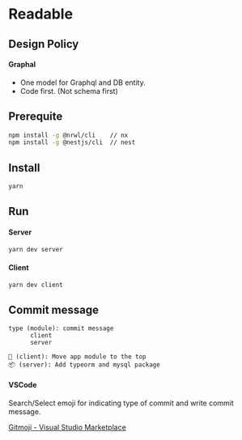 # Readable

## Design Policy

#### Graphal

- One model for Graphql and DB entity.
- Code first. (Not schema first)

## Prerequite

```bash
npm install -g @nrwl/cli    // nx
npm install -g @nestjs/cli  // nest
```

## Install

```bash
yarn
```

## Run

#### Server

```bash
yarn dev server
```

#### Client

```bash
yarn dev client
```

## Commit message

```
type (module): commit message
      client
      server

🚚 (client): Move app module to the top
📦 (server): Add typeorm and mysql package
```

#### VSCode

Search/Select emoji for indicating type of commit and write commit message.

[Gitmoji - Visual Studio Marketplace](https://marketplace.visualstudio.com/items?itemName=Vtrois.gitmoji-vscode)
